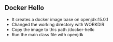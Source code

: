 ## Docker Hello

- It creates a docker image base on openjdk:15.0.1
- Changed the working directory with WORKDIR
- Copy the image to this path /docker-hello
- Run the main class file with openjdk
